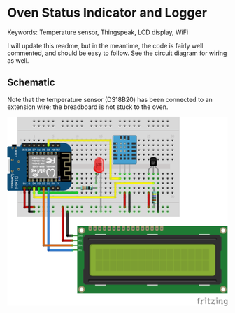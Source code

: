 # Oven Status Indicator and Logger
Keywords:
  Temperature sensor, Thingspeak, LCD display, WiFi

I will update this readme, but in the meantime, the code is fairly well commented, and should be easy to follow. See the circuit diagram for wiring as well.


## Schematic
Note that the temperature sensor (DS18B20) has been connected to an extension wire; the breadboard is not stuck to the oven.

![Schematic](OvenStatus_bb.png?raw=true "Schematic")



